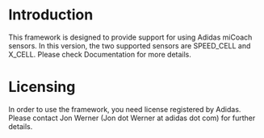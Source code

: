# Introduction

This framework is designed to provide support for using Adidas miCoach sensors. In this version, the two supported sensors are SPEED_CELL and X_CELL. Please check Documentation for more details.

# Licensing

In order to use the framework, you need license registered by Adidas. Please contact Jon Werner (Jon dot Werner at adidas dot com) for further details.
